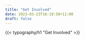```yaml
---
title: "Get Involved"
date: 2023-03-23T16:10:50+11:00
draft: false
---
```


{{< typography/h1 "Get Involved" >}}
